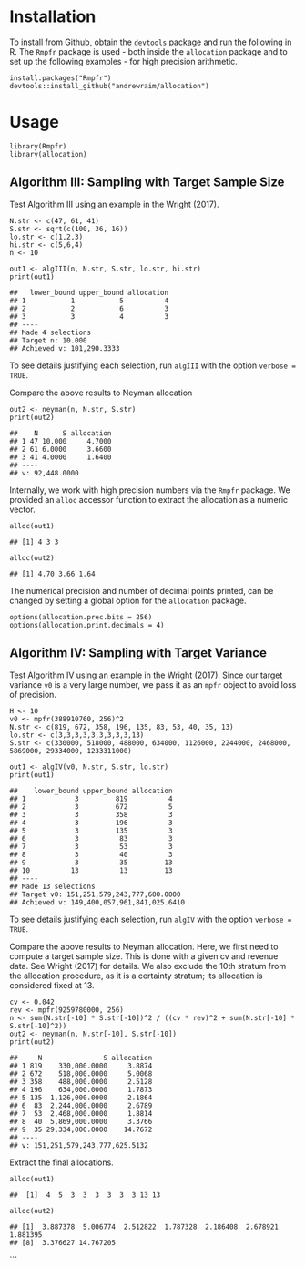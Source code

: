 Installation
============

To install from Github, obtain the `devtools` package and run the
following in R. The `Rmpfr` package is used - both inside the
`allocation` package and to set up the following examples - for high
precision arithmetic.

    install.packages("Rmpfr")
    devtools::install_github("andrewraim/allocation")

Usage
=====

    library(Rmpfr)
    library(allocation)

Algorithm III: Sampling with Target Sample Size
-----------------------------------------------

Test Algorithm III using an example in the Wright (2017).

    N.str <- c(47, 61, 41)
    S.str <- sqrt(c(100, 36, 16))
    lo.str <- c(1,2,3)
    hi.str <- c(5,6,4)
    n <- 10

    out1 <- algIII(n, N.str, S.str, lo.str, hi.str)
    print(out1)

    ##   lower_bound upper_bound allocation
    ## 1           1           5          4
    ## 2           2           6          3
    ## 3           3           4          3
    ## ----
    ## Made 4 selections
    ## Target n: 10.000
    ## Achieved v: 101,290.3333

To see details justifying each selection, run `algIII` with the option
`verbose = TRUE`.

Compare the above results to Neyman allocation

    out2 <- neyman(n, N.str, S.str)
    print(out2)

    ##    N      S allocation
    ## 1 47 10.000     4.7000
    ## 2 61 6.0000     3.6600
    ## 3 41 4.0000     1.6400
    ## ----
    ## v: 92,448.0000

Internally, we work with high precision numbers via the `Rmpfr` package.
We provided an `alloc` accessor function to extract the allocation as a
numeric vector.

    alloc(out1)

    ## [1] 4 3 3

    alloc(out2)

    ## [1] 4.70 3.66 1.64

The numerical precision and number of decimal points printed, can be
changed by setting a global option for the `allocation` package.

    options(allocation.prec.bits = 256)
    options(allocation.print.decimals = 4)

Algorithm IV: Sampling with Target Variance
-------------------------------------------

Test Algorithm IV using an example in the Wright (2017). Since our
target variance `v0` is a very large number, we pass it as an `mpfr`
object to avoid loss of precision.

    H <- 10
    v0 <- mpfr(388910760, 256)^2
    N.str <- c(819, 672, 358, 196, 135, 83, 53, 40, 35, 13)
    lo.str <- c(3,3,3,3,3,3,3,3,3,13)
    S.str <- c(330000, 518000, 488000, 634000, 1126000, 2244000, 2468000, 5869000, 29334000, 1233311000)

    out1 <- algIV(v0, N.str, S.str, lo.str)
    print(out1)

    ##    lower_bound upper_bound allocation
    ## 1            3         819          4
    ## 2            3         672          5
    ## 3            3         358          3
    ## 4            3         196          3
    ## 5            3         135          3
    ## 6            3          83          3
    ## 7            3          53          3
    ## 8            3          40          3
    ## 9            3          35         13
    ## 10          13          13         13
    ## ----
    ## Made 13 selections
    ## Target v0: 151,251,579,243,777,600.0000
    ## Achieved v: 149,400,057,961,841,025.6410

To see details justifying each selection, run `algIV` with the option
`verbose = TRUE`.

Compare the above results to Neyman allocation. Here, we first need to
compute a target sample size. This is done with a given cv and revenue
data. See Wright (2017) for details. We also exclude the 10th stratum
from the allocation procedure, as it is a certainty stratum; its
allocation is considered fixed at 13.

    cv <- 0.042
    rev <- mpfr(9259780000, 256)
    n <- sum(N.str[-10] * S.str[-10])^2 / ((cv * rev)^2 + sum(N.str[-10] * S.str[-10]^2))
    out2 <- neyman(n, N.str[-10], S.str[-10])
    print(out2)

    ##     N               S allocation
    ## 1 819    330,000.0000     3.8874
    ## 2 672    518,000.0000     5.0068
    ## 3 358    488,000.0000     2.5128
    ## 4 196    634,000.0000     1.7873
    ## 5 135  1,126,000.0000     2.1864
    ## 6  83  2,244,000.0000     2.6789
    ## 7  53  2,468,000.0000     1.8814
    ## 8  40  5,869,000.0000     3.3766
    ## 9  35 29,334,000.0000    14.7672
    ## ----
    ## v: 151,251,579,243,777,625.5132

Extract the final allocations.

    alloc(out1)

    ##  [1]  4  5  3  3  3  3  3  3 13 13

    alloc(out2)

    ## [1]  3.887378  5.006774  2.512822  1.787328  2.186408  2.678921  1.881395
    ## [8]  3.376627 14.767205

\`\`\`
